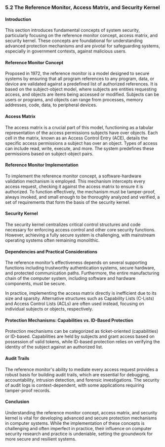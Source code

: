 ### 5.2 The Reference Monitor, Access Matrix, and Security Kernel

#### **Introduction**
This section introduces fundamental concepts of system security, particularly focusing on the reference monitor concept, access matrix, and security kernel. These concepts are foundational for understanding advanced protection mechanisms and are pivotal for safeguarding systems, especially in government contexts, against malicious users.

#### **Reference Monitor Concept**
Proposed in 1972, the reference monitor is a model designed to secure systems by ensuring that all program references to any program, data, or device are validated against a predefined list of authorized references. It is based on the subject-object model, where subjects are entities requesting access, and objects are items being accessed or modified. Subjects can be users or programs, and objects can range from processes, memory addresses, code, data, to peripheral devices.

#### **Access Matrix**
The access matrix is a crucial part of this model, functioning as a tabular representation of the access permissions subjects have over objects. Each cell in the matrix, known as an Access Control Entry (ACE), details the specific access permissions a subject has over an object. Types of access can include read, write, execute, and more. The system predefines these permissions based on subject-object pairs.

#### **Reference Monitor Implementation**
To implement the reference monitor concept, a software-hardware validation mechanism is employed. This mechanism intercepts every access request, checking it against the access matrix to ensure it is authorized. To function effectively, the mechanism must be tamper-proof, always invoked, and small enough to be thoroughly analyzed and verified, a set of requirements that form the basis of the security kernel.

#### **Security Kernel**
The security kernel centralizes critical control structures and code necessary for enforcing access control and other core security functions. However, achieving a fully secure system is challenging, with mainstream operating systems often remaining monolithic.

#### **Dependencies and Practical Considerations**
The reference monitor’s effectiveness depends on several supporting functions including trustworthy authentication systems, secure hardware, and protected communication paths. Furthermore, the entire manufacturing chain of the computer system, including software and hardware components, must be secure. 

In practice, implementing the access matrix directly is inefficient due to its size and sparsity. Alternative structures such as Capability Lists (C-Lists) and Access Control Lists (ACLs) are often used instead, focusing on individual subjects or objects, respectively.

#### **Protection Mechanisms: Capabilities vs. ID-Based Protection**
Protection mechanisms can be categorized as ticket-oriented (capabilities) or ID-based. Capabilities are held by subjects and grant access based on possession of valid tokens, while ID-based protection relies on verifying the identity of the subject against an authorized list.

#### **Audit Trails**
The reference monitor's ability to mediate every access request provides a robust basis for building audit trails, which are essential for debugging, accountability, intrusion detection, and forensic investigations. The security of audit logs is context-dependent, with some applications requiring tamper-proof records.

#### **Conclusion**
Understanding the reference monitor concept, access matrix, and security kernel is vital for developing advanced and secure protection mechanisms in computer systems. While the implementation of these concepts is challenging and often imperfect in practice, their influence on computer security research and practice is undeniable, setting the groundwork for more secure and resilient systems.
